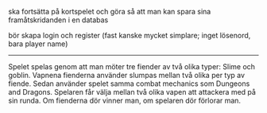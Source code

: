 ska fortsätta på kortspelet och göra så att man kan spara sina framåtskridanden i en databas

bör skapa login och register (fast kanske mycket simplare; inget lösenord, bara player name)

-------------------

Spelet spelas genom att man möter tre fiender av två olika typer: Slime och goblin.
Vapnena fienderna använder slumpas mellan två olika per typ av fiende.
Sedan använder spelet samma combat mechanics som Dungeons and Dragons.
Spelaren får välja mellan två olika vapen att attackera med på sin runda.
Om fienderna dör vinner man, om spelaren dör förlorar man.